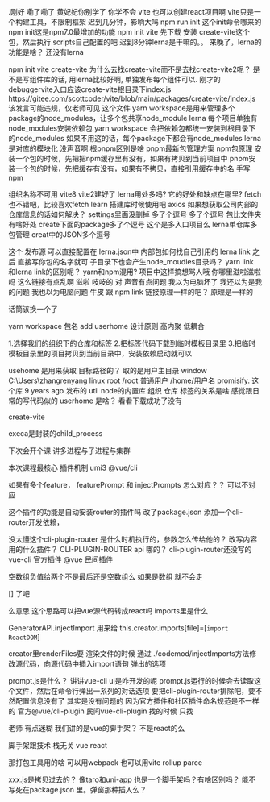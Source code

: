 .刚好  嘞了嘞了
黄妃妃你别学了  你学不会
vite 也可以创建react项目啊
vite只是一个构建工具，不限制框架
迟到几分钟，影响大吗
npm run init 这个init命令哪来的
npm init这是npm7.0最增加的功能
npm init vite
先下载 安装 create-vite这个包，然后执行
scripts自己配置的吧
迟到8分钟lerna是干嘛的。。
来晚了，lerna的功能是啥？
还没有lerna



npm init vite
create-vite
为什么去找create-vite而不是去找create-vite2呢？
是不是写组件库的话, 用lerna比较好啊, 单独发布每个组件可以.
刚才的debuggervite入口应该create-vite根目录下index.js
https://gitee.com/scottcoder/vite/blob/main/packages/create-vite/index.js
该发言可能违规，仅老师可见
这个文件
yarn workspace是用来管理多个package的node_modules，让多个包共享node_module
lerna 每个项目单独有node_modules安装依赖包
yarn workspace 会把依赖包都统一安装到根目录下的node_modules
如果不用这的话，每个package下都会有node_modules
lerna是对库的模块化
没声音啊
根pnpm区别是啥
pnpm最新包管理方案 
npm包原理
安装一个包的时候，先把把npm缓存里有没有，如果有拷贝到当前项目中
pnpm安装一个包的时候，先把缓存有没有，如果有不拷贝，直接引用缓存中的名
手写npm

组织名称不可用 vite8
vite2建好了
lerna用处多吗? 它的好处和缺点在哪里?
fetch也不错吧，比较喜欢fetch
learn 搭建库时候使用吧
axios 如果想获取公司内部的仓库信息的话如何解决？
settings里面没删掉
多了个逗号
多了个逗号
包比文件夹有啥好处
create下面的package多了个逗号
这个是多入口项目么
lerna单仓库多包管理
creat中的JSON多个逗号

这个 发布源 可以直接配置在 lerna.json中
内部包如何找自己引用的
lerna link 之后 直接写你包的名字就可
子目录下也会产生node_moudles目录吗？
yarn link 和lerna link的区别呢？
yarn和npm混用? 项目中这样搞想骂人哦
你哪里滋啦滋啦吗
这么链接有点乱啊
滋啦
吱吱的
对  声音有点问题
我以为电脑坏了
我还以为是我的问题
我也以为电脑问题
牛皮
跟 npm link 链接原理一样的吧？
原理是一样的

话筒该换一个了

yarn workspace 包名 add userhome
设计原则  高内聚 低耦合

1.选择我们的组织下的仓库和标签
2.把标签代码下载到临时模板目录里
3.把临时模板目录里的项目拷贝到当前目录中，安装依赖启动就可以



usehome 是用来获取 目标路径的？
取的是用户主目录
window  C:\Users\zhangrenyang
linux
root /root
普通用户 /home/用户名
promisify. 这个库  9 years ago  发布的
util node的内置库
组织 仓库 标签的关系是啥
感觉跟日常的写代码似的
userhome 是啥？
看看下载成功了没有


create-vite


execa是封装的child_process
 

 下次会开个课
 讲多进程与子进程与集群

 本次课程最核心 
 插件机制
 umi3 @vue/cli 


 如果有多个feature， featurePrompt 和 injectPrompts 怎么对应？？
 可以不对应
 


 
这个插件的功能是自动安装router的插件吗
改了package.json 添加一个cli-router开发依赖，

没太懂这个cli-plugin-router 是什么时机执行的，参数怎么传给他的？
改写内容用的什么插件？
CLI-PLUGIN-ROUTER
api 哪的？
cli-plugin-router还没写的
vue-cli
官方插件 @vue
民间插件 

空数组负值给两个不是最后还是空数组么
如果是数组 就不会走 

 [] 了吧

 么意思
这个思路可以把vue源代码转成react吗
imports里是什么

GeneratorAPI.injectImport 用来给 this.creator.imports[file]=[`import ReactDOM`]

creator里renderFiles要 渲染文件的时候 通过 ./codemod/injectImports方法修改源代码，向源代码中插入import语句
弹出的选项

prompt.js是什么？
讲讲vue-cli ui是咋开发的呢
prompt.js运行的时候会去读取这个文件，然后在命令行弹出一系列的对话选项
要把cli-plugin-router排除吧，要不然配置信息没有了
其实是没有问题的
因为官方插件和社区插件命名规范是不一样的
官方@vue/cli-plugin
民间vue-cli-plugin
找的时候 只找

老师 有点迷糊 我们讲的是vue的脚手架？ 不是react的么

脚手架跟技术 栈无关
vue 
react


那打包工具用的啥 可以用webpack 也可以用vite rollup parce
 
xxx.js是拷贝过去的？
像taro和uni-app 也是一个脚手架吗？有啥区别吗？
能不写死在package.json 里。弹窗那种插入么？